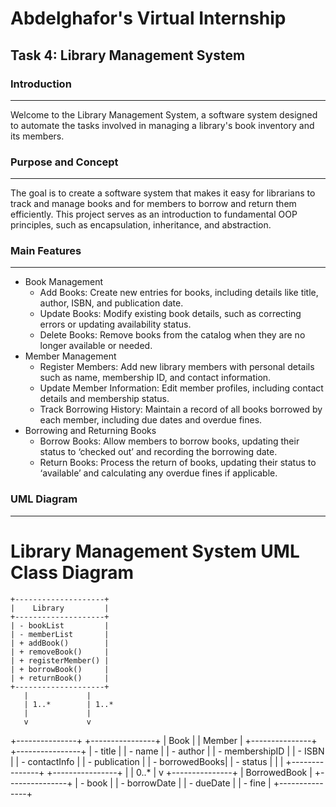 # Abdelghafor's Virtual Internship

## Task 4: Library Management System
### Introduction
---------------

Welcome to the Library Management System, a software system designed to automate the tasks involved in managing a library's book inventory and its members.

### Purpose and Concept
-----------------------

The goal is to create a software system that makes it easy for librarians to track and manage books and for members to borrow and return them efficiently. This project serves as an introduction to fundamental OOP principles, such as encapsulation, inheritance, and abstraction.

### Main Features
-----------------

* Book Management
    + Add Books: Create new entries for books, including details like title, author, ISBN, and publication date.
    + Update Books: Modify existing book details, such as correcting errors or updating availability status.
    + Delete Books: Remove books from the catalog when they are no longer available or needed.
* Member Management
    + Register Members: Add new library members with personal details such as name, membership ID, and contact information.
    + Update Member Information: Edit member profiles, including contact details and membership status.
    + Track Borrowing History: Maintain a record of all books borrowed by each member, including due dates and overdue fines.
* Borrowing and Returning Books
    + Borrow Books: Allow members to borrow books, updating their status to ‘checked out’ and recording the borrowing date.
    + Return Books: Process the return of books, updating their status to ‘available’ and calculating any overdue fines if applicable.

### UML Diagram
---------------

**Library Management System UML Class Diagram**
=====================================================

    +--------------------+
    |    Library         |
    +--------------------+
    | - bookList         |
    | - memberList       |
    | + addBook()        |
    | + removeBook()     |
    | + registerMember() |
    | + borrowBook()     |
    | + returnBook()     |
    +--------------------+
       |             |
       | 1..*        | 1..*
       |             |
       v             v
+---------------+   +----------------+
|      Book     |   |     Member     |
+---------------+   +----------------+
| - title       |   | - name         |
| - author      |   | - membershipID |
| - ISBN        |   | - contactInfo  |
| - publication |   | - borrowedBooks|
| - status      |   |                |
+---------------+   +----------------+
                         |
                         | 0..*
                         |
                         v
                    +---------------+
                    |  BorrowedBook |
                    +---------------+
                    | - book        |
                    | - borrowDate  |
                    | - dueDate     |
                    | - fine        |
                    +---------------+